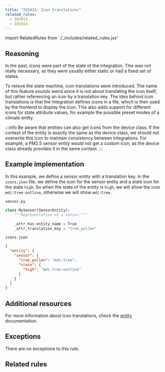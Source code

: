 ```yaml
---
title: "IQS031: Icon translations"
related_rules:
  - IQS013
  - IQS014
---
```

import RelatedRules from './_includes/related_rules.jsx'

## Reasoning

In the past, icons were part of the state of the integration.
This was not really necessary, as they were usually either static or had a fixed set of states.

To relieve the state machine, icon translations were introduced.
The name of this feature sounds weird since it is not about translating the icon itself, but rather referencing an icon by a translation key.
The idea behind icon translations is that the integration defines icons in a file, which is then used by the frontend to display the icon.
This also adds support for different icons for state attribute values, for example the possible preset modes of a climate entity.

:::info
Be aware that entities can also get icons from the device class.
If the context of the entity is exactly the same as the device class, we should not overwrite this icon to maintain consistency between integrations.
For example, a PM2.5 sensor entity would not get a custom icon, as the device class already provides it in the same context.
:::

## Example implementation

In this example, we define a sensor entity with a translation key.
In the `icons.json` file, we define the icon for the sensor entity and a state icon for the state `high`.
So when the state of the entity is `high`, we will show the icon `mdi:tree-outline`, otherwise we will show `mdi:tree`.

`sensor.py`
```python {5} showLineNumbers
class MySensor(SensorEntity):
    """Representation of a sensor."""

    _attr_has_entity_name = True
    _attr_translation_key = "tree_pollen"
```

`icons.json`
```json
{
  "entity": {
    "sensor": {
      "tree_pollen": "mdi:tree",
      "state": {
        "high": "mdi:tree-outline"
      }
    }
  }
}
```

## Additional resources

For more information about icon translations, check the [entity](../../entity#icon-translations) documentation.

## Exceptions

There are no exceptions to this rule.

## Related rules

<RelatedRules relatedRules={frontMatter.related_rules}></RelatedRules>